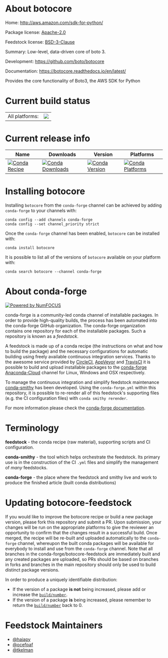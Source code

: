 About botocore
==============

Home: http://aws.amazon.com/sdk-for-python/

Package license: [Apache-2.0](http://aws.amazon.com/apache2.0/)

Feedstock license: [BSD-3-Clause](https://github.com/conda-forge/botocore-feedstock/blob/master/LICENSE.txt)

Summary: Low-level, data-driven core of boto 3.

Development: https://github.com/boto/botocore

Documentation: https://botocore.readthedocs.io/en/latest/

Provides the core functionality of Boto3, the AWS SDK for Python


Current build status
====================


<table><tr><td>All platforms:</td>
    <td>
      <a href="https://dev.azure.com/conda-forge/feedstock-builds/_build/latest?definitionId=3747&branchName=master">
        <img src="https://dev.azure.com/conda-forge/feedstock-builds/_apis/build/status/botocore-feedstock?branchName=master">
      </a>
    </td>
  </tr>
</table>

Current release info
====================

| Name | Downloads | Version | Platforms |
| --- | --- | --- | --- |
| [![Conda Recipe](https://img.shields.io/badge/recipe-botocore-green.svg)](https://anaconda.org/conda-forge/botocore) | [![Conda Downloads](https://img.shields.io/conda/dn/conda-forge/botocore.svg)](https://anaconda.org/conda-forge/botocore) | [![Conda Version](https://img.shields.io/conda/vn/conda-forge/botocore.svg)](https://anaconda.org/conda-forge/botocore) | [![Conda Platforms](https://img.shields.io/conda/pn/conda-forge/botocore.svg)](https://anaconda.org/conda-forge/botocore) |

Installing botocore
===================

Installing `botocore` from the `conda-forge` channel can be achieved by adding `conda-forge` to your channels with:

```
conda config --add channels conda-forge
conda config --set channel_priority strict
```

Once the `conda-forge` channel has been enabled, `botocore` can be installed with:

```
conda install botocore
```

It is possible to list all of the versions of `botocore` available on your platform with:

```
conda search botocore --channel conda-forge
```


About conda-forge
=================

[![Powered by
NumFOCUS](https://img.shields.io/badge/powered%20by-NumFOCUS-orange.svg?style=flat&colorA=E1523D&colorB=007D8A)](https://numfocus.org)

conda-forge is a community-led conda channel of installable packages.
In order to provide high-quality builds, the process has been automated into the
conda-forge GitHub organization. The conda-forge organization contains one repository
for each of the installable packages. Such a repository is known as a *feedstock*.

A feedstock is made up of a conda recipe (the instructions on what and how to build
the package) and the necessary configurations for automatic building using freely
available continuous integration services. Thanks to the awesome service provided by
[CircleCI](https://circleci.com/), [AppVeyor](https://www.appveyor.com/)
and [TravisCI](https://travis-ci.com/) it is possible to build and upload installable
packages to the [conda-forge](https://anaconda.org/conda-forge)
[Anaconda-Cloud](https://anaconda.org/) channel for Linux, Windows and OSX respectively.

To manage the continuous integration and simplify feedstock maintenance
[conda-smithy](https://github.com/conda-forge/conda-smithy) has been developed.
Using the ``conda-forge.yml`` within this repository, it is possible to re-render all of
this feedstock's supporting files (e.g. the CI configuration files) with ``conda smithy rerender``.

For more information please check the [conda-forge documentation](https://conda-forge.org/docs/).

Terminology
===========

**feedstock** - the conda recipe (raw material), supporting scripts and CI configuration.

**conda-smithy** - the tool which helps orchestrate the feedstock.
                   Its primary use is in the construction of the CI ``.yml`` files
                   and simplify the management of *many* feedstocks.

**conda-forge** - the place where the feedstock and smithy live and work to
                  produce the finished article (built conda distributions)


Updating botocore-feedstock
===========================

If you would like to improve the botocore recipe or build a new
package version, please fork this repository and submit a PR. Upon submission,
your changes will be run on the appropriate platforms to give the reviewer an
opportunity to confirm that the changes result in a successful build. Once
merged, the recipe will be re-built and uploaded automatically to the
`conda-forge` channel, whereupon the built conda packages will be available for
everybody to install and use from the `conda-forge` channel.
Note that all branches in the conda-forge/botocore-feedstock are
immediately built and any created packages are uploaded, so PRs should be based
on branches in forks and branches in the main repository should only be used to
build distinct package versions.

In order to produce a uniquely identifiable distribution:
 * If the version of a package **is not** being increased, please add or increase
   the [``build/number``](https://docs.conda.io/projects/conda-build/en/latest/resources/define-metadata.html#build-number-and-string).
 * If the version of a package **is** being increased, please remember to return
   the [``build/number``](https://docs.conda.io/projects/conda-build/en/latest/resources/define-metadata.html#build-number-and-string)
   back to 0.

Feedstock Maintainers
=====================

* [@hajapy](https://github.com/hajapy/)
* [@ocefpaf](https://github.com/ocefpaf/)
* [@tkelman](https://github.com/tkelman/)

